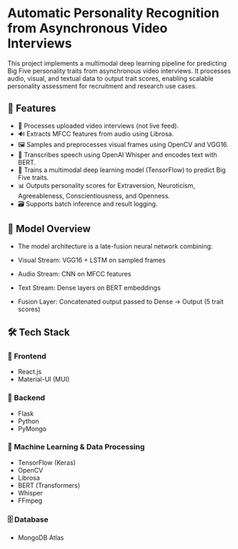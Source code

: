 # Automatic Personality Recognition from Asynchronous Video Interviews

This project implements a multimodal deep learning pipeline for predicting Big Five personality traits from asynchronous video interviews. It processes audio, visual, and textual data to output trait scores, enabling scalable personality assessment for recruitment and research use cases.

## 🚀 Features

- 🎥 Processes uploaded video interviews (not live feed).
- 🔊 Extracts MFCC features from audio using Librosa.
- 🖼️ Samples and preprocesses visual frames using OpenCV and VGG16.
- 📝 Transcribes speech using OpenAI Whisper and encodes text with BERT.
- 🤖 Trains a multimodal deep learning model (TensorFlow) to predict Big Five traits.
- 📊 Outputs personality scores for Extraversion, Neuroticism, Agreeableness, Conscientiousness, and Openness.
- 🗃️ Supports batch inference and result logging.

## 🧠 Model Overview

- The model architecture is a late-fusion neural network combining:

- Visual Stream: VGG16 + LSTM on sampled frames

- Audio Stream: CNN on MFCC features

- Text Stream: Dense layers on BERT embeddings

- Fusion Layer: Concatenated output passed to Dense → Output (5 trait scores)


## 🛠 Tech Stack

### 🔗 Frontend
- React.js
- Material-UI (MUI)

### 🔧 Backend
- Flask
- Python
- PyMongo

### 🤖 Machine Learning & Data Processing
- TensorFlow (Keras)
- OpenCV
- Librosa
- BERT (Transformers)
- Whisper
- FFmpeg

### 🗄️ Database
- MongoDB Atlas

